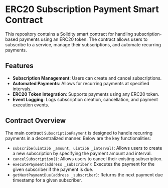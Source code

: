 # ERC20 Subscription Payment Smart Contract

This repository contains a Solidity smart contract for handling subscription-based payments using an ERC20 token. The contract allows users to subscribe to a service, manage their subscriptions, and automate recurring payments.

## Features

- **Subscription Management**: Users can create and cancel subscriptions.
- **Automated Payments**: Allows for recurring payments at specified intervals.
- **ERC20 Token Integration**: Supports payments using any ERC20 token.
- **Event Logging**: Logs subscription creation, cancellation, and payment execution events.

## Contract Overview

The main contract `SubscriptionPayment` is designed to handle recurring payments in a decentralized manner. Below are the key functionalities:

- `subscribe(uint256 _amount, uint256 _interval)`: Allows users to create a new subscription by specifying the payment amount and interval.
- `cancelSubscription()`: Allows users to cancel their existing subscription.
- `executePayment(address _subscriber)`: Executes the payment for the given subscriber if the payment is due.
- `getNextPaymentDue(address _subscriber)`: Returns the next payment due timestamp for a given subscriber.

